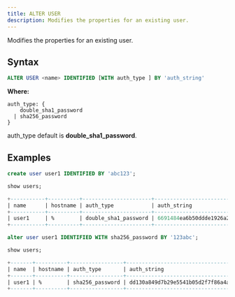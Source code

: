 ```yaml
---
title: ALTER USER
description: Modifies the properties for an existing user.
---
```


Modifies the properties for an existing user.

## Syntax

```sql
ALTER USER <name> IDENTIFIED [WITH auth_type ] BY 'auth_string'
```

**Where:**

```
auth_type: {
    double_sha1_password
  | sha256_password
}
```
auth_type default is **double_sha1_password**.

## Examples


```sql title='mysql>'
create user user1 IDENTIFIED BY 'abc123';
```

```sql title='mysql>'
show users;
```

```sql
+-----------+----------+----------------------+------------------------------------------+
| name      | hostname | auth_type            | auth_string                              |
+-----------+----------+----------------------+------------------------------------------+
| user1     | %        | double_sha1_password | 6691484ea6b50ddde1926a220da01fa9e575c18a |
+-----------+----------+----------------------+------------------------------------------+
```


```sql title='mysql>'
alter user user1 IDENTIFIED WITH sha256_password BY '123abc';
```

```sql title='mysql>'
show users;
```

```sql
+-------+----------+-----------------+------------------------------------------------------------------+
| name  | hostname | auth_type       | auth_string                                                      |
+-------+----------+-----------------+------------------------------------------------------------------+
| user1 | %        | sha256_password | dd130a849d7b29e5541b05d2f7f86a4acd4f1ec598c1c9438783f56bc4f0ff80 |
+-------+----------+-----------------+------------------------------------------------------------------+
```